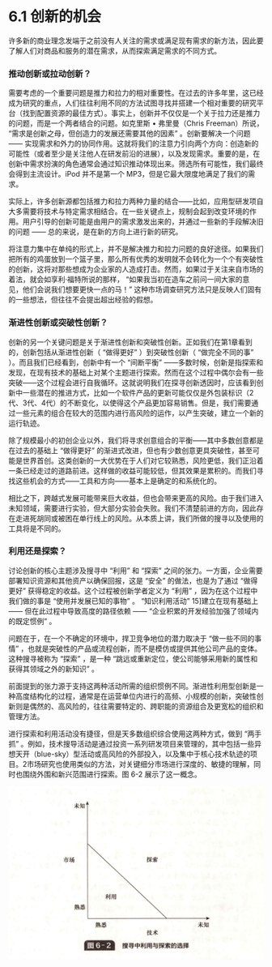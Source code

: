 # 6.1 创新的机会

&#x20;       许多新的商业理念发端于之前没有人关注的需求或满足现有需求的新方法，因此要了解人们对商品和服务的潜在需求，从而探索满足需求的不同方式。

### 推动创新或拉动创新？

&#x20;       需要考虑的一个重要问题是推力和拉力的相对重要性。在过去的许多年里，这已经成为研究的重点，人们往往利用不同的方法试图寻找并搭建一个相对重要的研究平台（找到配置资源的最佳方式）。事实上，创新并不仅仅是一个关于拉力还是推力的问题，而是一个两者结合的问题。如克里斯 • 弗里曼（Chris Freeman）所说， “需求是创新之母，但创造力的发展还需要其他的因素” 。创新要解决一个问题 —— 实现需求和外力的协同作用。这就将我们的注意力引向两个方向：创造新的可能性（或者至少是关注他人在研发前沿的进展），以及发现需求。重要的是，在创新中需求扮演的角色通常会通过知识推动体现出来。筛选所有可能性，我们最终会得到主流设计。iPod 并不是第一个 MP3，但是它最大限度地满足了我们的需求。

&#x20;       实际上，许多创新源都包括推力和拉力两种力量的结合——比如，应用型研发项自大多需要将技术与特定需求相结合。在一些关键点上，规制会起到改变环境的作用。用户引导的创新可能是由用户的需求激发出来的，并通过一些新的手段解决旧的问题 —— 总的来说，是在新的方向上进行新的研究。

&#x20;       将注意力集中在单纯的形式上，并不是解决推力和拉力问题的良好途径。如果我们把所有的鸡蛋放到一个篮子里，那么所有优秀的发明就不会转化为一个个有突破性的创新，这将对那些想成为企业家的人造成打击。然而，如果过于关注来自市场的着法，就会如享利·福特所说的那样， “如果我当初在造车之前问一间大家的意见，他们会说我们想要更快一点的马！” 这种市场调查研究方法只是反映人们固有的一些想法，但往往不会提出超出经验的假想。

### 渐进性创新或突破性创新？

&#x20;       创新的另一个关键问题是关于渐进性创新和突破性创新。正如我们在第1章看到的，创新包括从渐进性创新（ “做得更好” ）到突破性创新（ “做完全不同的事” ）。而且我们已经看到，创新中有一个 “间断平衡” ——多数时候，创新是指探索和发现，在现有技术的基础上对某个主题进行探索。然而在这个过程中偶尔会有一些突破——这个过程会进行自我循环。这就说明我们在探寻创新透因时，应该看到创新中一些潜在的推进方式，比如一个软件产品的更新可能仅仅是外包装标识（2代、3代、4代）的不断变化，以使得这个产品更加容易销售。但是，我们需要通过一些元素的组合在较大的范围内进行高风险的运作，以产生突破，建立一个新的运行轨迹。

&#x20;       除了规模最小的初创企业以外，我们将寻求创意组合的平衡——其中多数创意都是在过去的基础上 “做得更好” 的渐进式改进，但也有少数创意更具突破性，甚至可能是世界首创。这类创新的一大优势在于人们对它较熟悉，风险更低，我们正沿着一条已经走过的道路前进。这样做的收益可能较低，但其效果是累积的。而我们寻找这些机会的方式——工具和方向——基本上是确定的和系统化的。

&#x20;       相比之下，跨越式发展可能带来巨大收益，但也会带来更高的风险。由于我们进入未知领域，需要进行实验，但大部分实验会失败。我们不清楚前进的方向，因此存在走进死胡同或被困在单行线上的风险。从本质上讲，我们所做的搜寻以及使用的工具将是不同的。

### 利用还是探索？

&#x20;       讨论创新的核心主题涉及搜寻中 “利用” 和 “探索” 之间的张力。一方面，企业需要部署知识资源和其他资产以确保回报，这是 “安全” 的做法，也是为了通过 “做得更好” 获得稳定的收益。这个过程被创新学者定义为 “利用” ，因为在这个过程中我们做的事是 “使用并发展已知的事物” 。 “知识利用活动” 15]建立在现有基础上 —— 但在此过程中导致高度的路径依赖 —— “企业积累的开发经验加强了领域内的既定惯例” 。

&#x20;       问题在于，在一个不确定的环境中，捍卫竞争地位的潜力取决于 “做一些不同的事情” ，也就是突破性的产品或流程创新，而不是模仿或提供其他公司产品的变体。这种搜寻被称为 “探索” ，是一种 “跳远或重新定位，使公司能够采用新的属性和获得其领域之外的新知识” 。

&#x20;       前面提到的张力源于支持这两种活动所需的组织惯例不同。渐进性利用型创新是一种高度结构化的过程，通常是在运营单位内进行的高频、小规模的创新，突破性创新则是偶然的、高风险的，往往需要特定的、跨职能的资源组合及更宽松的组织和管理方法。

&#x20;       进行探索和利用活动没有捷径，但是天多数组织综合使用这两种方式，做到 “两手抓” 。例如，技术搜导活动是通过投资一系列研发项目来管理的，其中包括一些异想天开（blue-sky）型活动或高风险的外部投入，以及集中于核心技术轨迹的项目。2市场研究也使用类似的方法，对关键细分市场进行深度的、敏捷的理解，同时也围绕外围和新兴范围进行探索。图 6-2 展示了这一概念。

![](../.gitbook/assets/6-2.png)
